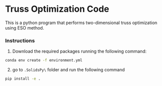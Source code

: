 # Truss Optimization Code

This is a python program that performs two-dimensional truss optimization using ESO method.

### Instructions

1. Download the required packages running the following command:

```sh
conda env create -f environment.yml
```

2. go to `.SolidsPy\` folder and run the following command

```sh
pip install -e .
```